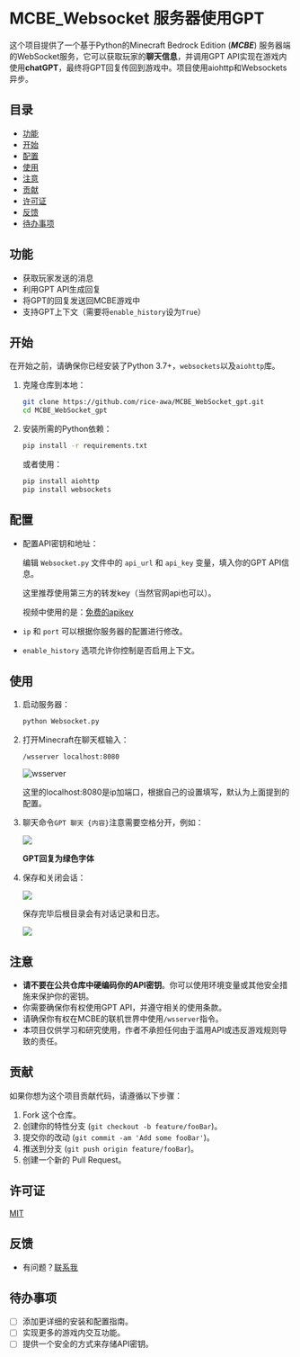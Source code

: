 # MCBE_Websocket 服务器使用GPT

这个项目提供了一个基于Python的Minecraft Bedrock Edition (***MCBE***) 服务器端的WebSocket服务，它可以获取玩家的**聊天信息**，并调用GPT API实现在游戏内使用**chatGPT**，最终将GPT回复传回到游戏中。项目使用aiohttp和Websockets异步。

## 目录

- [功能](#功能)
- [开始](#开始)
- [配置](#配置)
- [使用](#使用)
- [注意](#注意)
- [贡献](#贡献)
- [许可证](#许可证)
- [反馈](#反馈)
- [待办事项](#待办事项)

## 功能

- 获取玩家发送的消息
- 利用GPT API生成回复
- 将GPT的回复发送回MCBE游戏中
- 支持GPT上下文（需要将`enable_history`设为`True`）

## 开始

在开始之前，请确保你已经安装了Python 3.7+，`websockets`以及`aiohttp`库。

1. 克隆仓库到本地：

    ```bash
    git clone https://github.com/rice-awa/MCBE_WebSocket_gpt.git
    cd MCBE_WebSocket_gpt
    ```

2. 安装所需的Python依赖：

    ```bash
    pip install -r requirements.txt
    ```
    
    或者使用：
    
    ```bash
    pip install aiohttp
    pip install websockets
    ```

## 配置

- 配置API密钥和地址：

  编辑 `Websocket.py` 文件中的 `api_url` 和 `api_key` 变量，填入你的GPT API信息。

  这里推荐使用第三方的转发key（当然官网api也可以）。
  
  视频中使用的是：[免费的apikey](https://gpt-houtar.koyeb.app)

- `ip` 和 `port` 可以根据你服务器的配置进行修改。
- `enable_history` 选项允许你控制是否启用上下文。

## 使用

1. 启动服务器：

    ```bash
    python Websocket.py
    ```

2. 打开Minecraft在聊天框输入：

    ```base
    /wsserver localhost:8080
    ```
    
    ![wsserver](https://s11.ax1x.com/2024/02/13/pF8y0dU.png)
    
    这里的localhost:8080是ip加端口，根据自己的设置填写，默认为上面提到的配置。

3. 聊天命令`GPT 聊天 {内容}`注意需要空格分开，例如：

    ![](https://s11.ax1x.com/2024/02/13/pF8yRL6.png)
    
    **GPT回复为绿色字体**

4. 保存和关闭会话：

    ![](https://s11.ax1x.com/2024/02/13/pF8y4oD.png)
    
    保存完毕后根目录会有对话记录和日志。
    
    ![](https://s11.ax1x.com/2024/02/13/pF8yXef.png)

## 注意

- **请不要在公共仓库中硬编码你的API密钥**。你可以使用环境变量或其他安全措施来保护你的密钥。
- 你需要确保你有权使用GPT API，并遵守相关的使用条款。
- 请确保你有权在MCBE的联机世界中使用`/wsserver`指令。
- 本项目仅供学习和研究使用，作者不承担任何由于滥用API或违反游戏规则导致的责任。

## 贡献

如果你想为这个项目贡献代码，请遵循以下步骤：

1. Fork 这个仓库。
2. 创建你的特性分支 (`git checkout -b feature/fooBar`)。
3. 提交你的改动 (`git commit -am 'Add some fooBar'`)。
4. 推送到分支 (`git push origin feature/fooBar`)。
5. 创建一个新的 Pull Request。

## 许可证

[MIT](https://github.com/rice-awa/MCBE_WebSocket_gpt/blob/main/LICENSE.txt)

## 反馈

- 有问题？[联系我](https://space.bilibili.com/521856101)

## 待办事项

- [ ] 添加更详细的安装和配置指南。
- [ ] 实现更多的游戏内交互功能。
- [ ] 提供一个安全的方式来存储API密钥。